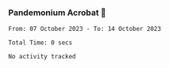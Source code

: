 ### Pandemonium Acrobat 🤸

<!--START_SECTION:waka-->

```all_time
From: 07 October 2023 - To: 14 October 2023

Total Time: 0 secs

No activity tracked
```

<!--END_SECTION:waka-->
